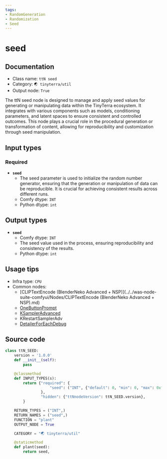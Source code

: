 ```yaml
---
tags:
- RandomGeneration
- Randomization
- Seed
---
```


# seed
## Documentation
- Class name: `ttN seed`
- Category: `🌏 tinyterra/util`
- Output node: `True`

The ttN seed node is designed to manage and apply seed values for generating or manipulating data within the TinyTerra ecosystem. It integrates with various components such as models, conditioning parameters, and latent spaces to ensure consistent and controlled outcomes. This node plays a crucial role in the procedural generation or transformation of content, allowing for reproducibility and customization through seed manipulation.
## Input types
### Required
- **`seed`**
    - The seed parameter is used to initialize the random number generator, ensuring that the generation or manipulation of data can be reproducible. It is crucial for achieving consistent results across different runs.
    - Comfy dtype: `INT`
    - Python dtype: `int`
## Output types
- **`seed`**
    - Comfy dtype: `INT`
    - The seed value used in the process, ensuring reproducibility and consistency of the results.
    - Python dtype: `int`
## Usage tips
- Infra type: `CPU`
- Common nodes:
    - [CLIPTextEncode (BlenderNeko Advanced + NSP)](../../was-node-suite-comfyui/Nodes/CLIPTextEncode (BlenderNeko Advanced + NSP).md)
    - [OneButtonPrompt](../../OneButtonPrompt/Nodes/OneButtonPrompt.md)
    - [KSamplerAdvanced](../../Comfy/Nodes/KSamplerAdvanced.md)
    - KRestartSamplerAdv
    - [DetailerForEachDebug](../../ComfyUI-Impact-Pack/Nodes/DetailerForEachDebug.md)



## Source code
```python
class ttN_SEED:
    version = '1.0.0'
    def __init__(self):
        pass

    @classmethod
    def INPUT_TYPES(s):
        return {"required": {
                    "seed": ("INT", {"default": 0, "min": 0, "max": 0xffffffffffffffff}),
                },
                "hidden": {"ttNnodeVersion": ttN_SEED.version},
        }

    RETURN_TYPES = ("INT",)
    RETURN_NAMES = ("seed",)
    FUNCTION = "plant"
    OUTPUT_NODE = True

    CATEGORY = "🌏 tinyterra/util"

    @staticmethod
    def plant(seed):
        return seed,

```
